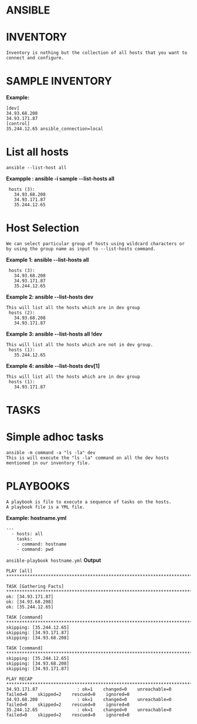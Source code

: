 # ANSIBLE

# INVENTORY
```
Inventory is nothing but the collection of all hosts that you want to connect and configure.
```

# SAMPLE INVENTORY
**Example:**
```
[dev]
34.93.68.208
34.93.171.87
[control]
35.244.12.65 ansible_connection=local
```

# List all hosts
```ansible --list-host all```

**Exampple : ansible -i sample --list-hosts all**
 ```
  hosts (3):
    34.93.68.208
    34.93.171.87
    35.244.12.65
```

# Host Selection
```
We can select particular group of hosts using wildcard characters or by using the group name as input to --list-hosts command.
```
**Example 1: ansible --list-hosts all**
 ```
  hosts (3):
    34.93.68.208
    34.93.171.87
    35.244.12.65
```
**Example 2: ansible --list-hosts dev**
 ```
 This will list all the hosts which are in dev group
  hosts (2):
    34.93.68.208
    34.93.171.87
```
**Example 3: ansible --list-hosts all !dev**
 ```
 This will list all the hosts which are not in dev group.
  hosts (1):
    35.244.12.65
```
**Example 4: ansible --list-hosts dev[1]**
 ```
 This will list all the hosts which are in dev group
  hosts (1):
    34.93.171.87
```

# TASKS
# Simple adhoc tasks

```
ansible -m command -a "ls -la" dev
This is will execute the "ls -la" command on all the dev hosts mentioned in our inventory file.
```

# PLAYBOOKS
```
A playbook is file to execute a sequence of tasks on the hosts.
A playbook file is a YML file.
```

**Example: hostname.yml**
```
---
  - hosts: all
    tasks:
    - command: hostname
    - command: pwd
```
```ansible-playbook hostname.yml```
**Output**
```
PLAY [all] *************************************************************************************************************************

TASK [Gathering Facts] *************************************************************************************************************
ok: [34.93.171.87]
ok: [34.93.68.208]
ok: [35.244.12.65]

TASK [command] *********************************************************************************************************************
skipping: [35.244.12.65]
skipping: [34.93.171.87]
skipping: [34.93.68.208]

TASK [command] *********************************************************************************************************************
skipping: [35.244.12.65]
skipping: [34.93.68.208]
skipping: [34.93.171.87]

PLAY RECAP *************************************************************************************************************************
34.93.171.87               : ok=1    changed=0    unreachable=0    failed=0    skipped=2    rescued=0    ignored=0
34.93.68.208               : ok=1    changed=0    unreachable=0    failed=0    skipped=2    rescued=0    ignored=0
35.244.12.65               : ok=1    changed=0    unreachable=0    failed=0    skipped=2    rescued=0    ignored=0
```
